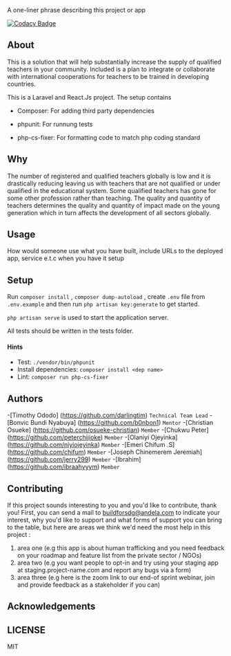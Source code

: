 A one-liner phrase describing this project or app

[![Codacy Badge](https://api.codacy.com/project/badge/Grade/6273d5826b4d43788cb11626834bac84)](https://app.codacy.com/gh/BuildForSDG/Team-059-Product?utm_source=github.com&utm_medium=referral&utm_content=BuildForSDG/Team-059-Product&utm_campaign=Badge_Grade_Dashboard)


## About

This is a solution that will help substantially increase the supply of qualified teachers in your community. Included is a plan to integrate or collaborate with international cooperations for teachers to be trained in developing countries.  

This is a Laravel and React.Js project. The setup contains

- Composer: For adding third party dependencies

- phpunit: For runnung tests

- php-cs-fixer: For formatting code to match php coding standard

## Why

The number of registered and qualified teachers globally is low and it is drastically reducing leaving us with teachers that are not qualified or under qualified in the educational system. Some qualified teachers has gone for some other profession rather than teaching. 
The quality and quantity of teachers determines the quality and quantity of impact made on the young generation which in turn affects the development of all sectors globally.

## Usage
 How would someone use what you have built, include URLs to the deployed app, service e.t.c when you have it setup


## Setup

Run `composer install` , `composer dump-autoload` , create `.env` file from `.env.example` and then run `php artisan key:generate` to get started.

`php artisan serve` is used to start the application server.

All tests should be written in the tests folder.

#### Hints

- Test: `./vendor/bin/phpunit`
- Install dependencies: `composer install <dep name>`
- Lint: `composer run php-cs-fixer`

## Authors

-[Timothy Ododo] (https://github.com/darlingtim) `Technical Team Lead`
-[Bonvic Bundi Nyabuya] (https://github.com/b0nbon1)  `Mentor`
-[Christian Osueke] (https://github.com/osueke-christian) `Member`
-[Chukwu Peter] (https://github.com/peterchijioke) `Member`
-[Olaniyi Ojeyinka] (https://github.com/niyiojeyinka) `Member`
-[Emeri Chifum .S] (https://github.com/chifum) `Member`
-[Joseph Chinemerem Jeremiah] (https://github.com/jerry299) `Member`
-[Ibrahim] (https://github.com/ibraahyyym) `Member`


## Contributing
If this project sounds interesting to you and you'd like to contribute, thank you!
First, you can send a mail to buildforsdg@andela.com to indicate your interest, why you'd like to support and what forms of support you can bring to the table, but here are areas we think we'd need the most help in this project :
1.  area one (e.g this app is about human trafficking and you need feedback on your roadmap and feature list from the private sector / NGOs)
2.  area two (e.g you want people to opt-in and try using your staging app at staging.project-name.com and report any bugs via a form)
3.  area three (e.g here is the zoom link to our end-of sprint webinar, join and provide feedback as a stakeholder if you can)

## Acknowledgements



## LICENSE
MIT
